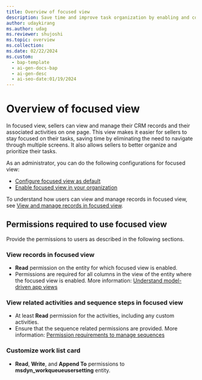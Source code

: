 ```yaml
---
title: Overview of focused view
description: Save time and improve task organization by enabling and configuring focused view, allowing sellers to easily manage CRM records and associated activities on one page.
author: udaykirang
ms.author: udag
ms.reviewer: shujoshi
ms.topic: overview
ms.collection:
ms.date: 02/22/2024
ms.custom:
  - bap-template
  - ai-gen-docs-bap
  - ai-gen-desc
  - ai-seo-date:01/19/2024
---
```


# Overview of focused view

In focused view, sellers can view and manage their CRM records and their associated activities on one page. This view makes it easier for sellers to stay focused on their tasks, saving time by eliminating the need to navigate through multiple screens. It also allows sellers to better organize and prioritize their tasks.

As an administrator, you can do the following configurations for focused view:

- [Configure focused view as default](set-focused-view-as-default.md)
- [Enable focused view in your organization](enable-focused-view.md)

To understand how users can view and manage records in focused view, see [View and manage records in focused view](focused-view.md).

## Permissions required to use focused view

Provide the permissions to users as described in the following sections.

### View records in focused view

- **Read** permission on the entity for which focused view is enabled.
- Permissions are required for all columns in the view of the entity where the focused view is enabled. More information: [Understand model-driven app views](/power-apps/maker/model-driven-apps/create-edit-views)

### View related activities and sequence steps in focused view

- At least **Read** permission for the activities, including any custom activities.
- Ensure that the sequence related permissions are provided. More information: [Permission requirements to manage sequences](create-manage-sequences.md#permission-requirements-to-manage-sequences)

### Customize work list card

- **Read**, **Write**, and **Append To** permissions to **msdyn_workqueueusersetting** entity.

